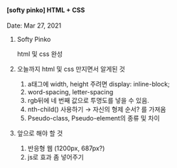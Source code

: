 #### [softy pinko] HTML + CSS

Date: Mar 27, 2021

1. Softy Pinko

   html 및 css 완성

2. 오늘까지 html 및 css 만지면서 알게된 것

   1. a태그에 width, height 주려면 display: inline-block;
   2. word-spacing, letter-spacing
   3. rgb뒤에 네 번째 값으로 투명도를 넣을 수 있음.
   4. nth-child() 사용하기 → 자신의 형제 순서? 를 가져옴
   5. Pseudo-class, Pseudo-element의 종류 및 차이

3. 앞으로 해야 할 것

   1. 반응형 웹 (1200px, 687px?)
   2. js로 효과 좀 넣어주기
